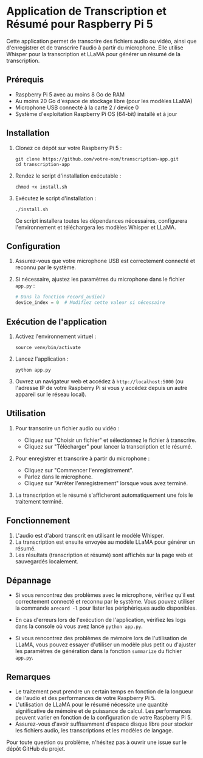 # Application de Transcription et Résumé pour Raspberry Pi 5

Cette application permet de transcrire des fichiers audio ou vidéo, ainsi que d'enregistrer et de transcrire l'audio à partir du microphone. Elle utilise Whisper pour la transcription et LLaMA pour générer un résumé de la transcription.

## Prérequis

- Raspberry Pi 5 avec au moins 8 Go de RAM
- Au moins 20 Go d'espace de stockage libre (pour les modèles LLaMA)
- Microphone USB connecté à la carte 2 / device 0
- Système d'exploitation Raspberry Pi OS (64-bit) installé et à jour

## Installation

1. Clonez ce dépôt sur votre Raspberry Pi 5 :
   ```
   git clone https://github.com/votre-nom/transcription-app.git
   cd transcription-app
   ```

2. Rendez le script d'installation exécutable :
   ```
   chmod +x install.sh
   ```

3. Exécutez le script d'installation :
   ```
   ./install.sh
   ```

   Ce script installera toutes les dépendances nécessaires, configurera l'environnement et téléchargera les modèles Whisper et LLaMA.

## Configuration

1. Assurez-vous que votre microphone USB est correctement connecté et reconnu par le système.

2. Si nécessaire, ajustez les paramètres du microphone dans le fichier `app.py` :
   ```python
   # Dans la fonction record_audio()
   device_index = 0  # Modifiez cette valeur si nécessaire
   ```

## Exécution de l'application

1. Activez l'environnement virtuel :
   ```
   source venv/bin/activate
   ```

2. Lancez l'application :
   ```
   python app.py
   ```

3. Ouvrez un navigateur web et accédez à `http://localhost:5000` (ou l'adresse IP de votre Raspberry Pi si vous y accédez depuis un autre appareil sur le réseau local).

## Utilisation

1. Pour transcrire un fichier audio ou vidéo :
   - Cliquez sur "Choisir un fichier" et sélectionnez le fichier à transcrire.
   - Cliquez sur "Télécharger" pour lancer la transcription et le résumé.

2. Pour enregistrer et transcrire à partir du microphone :
   - Cliquez sur "Commencer l'enregistrement".
   - Parlez dans le microphone.
   - Cliquez sur "Arrêter l'enregistrement" lorsque vous avez terminé.

3. La transcription et le résumé s'afficheront automatiquement une fois le traitement terminé.

## Fonctionnement

1. L'audio est d'abord transcrit en utilisant le modèle Whisper.
2. La transcription est ensuite envoyée au modèle LLaMA pour générer un résumé.
3. Les résultats (transcription et résumé) sont affichés sur la page web et sauvegardés localement.

## Dépannage

- Si vous rencontrez des problèmes avec le microphone, vérifiez qu'il est correctement connecté et reconnu par le système. Vous pouvez utiliser la commande `arecord -l` pour lister les périphériques audio disponibles.

- En cas d'erreurs lors de l'exécution de l'application, vérifiez les logs dans la console où vous avez lancé `python app.py`.

- Si vous rencontrez des problèmes de mémoire lors de l'utilisation de LLaMA, vous pouvez essayer d'utiliser un modèle plus petit ou d'ajuster les paramètres de génération dans la fonction `summarize` du fichier `app.py`.

## Remarques

- Le traitement peut prendre un certain temps en fonction de la longueur de l'audio et des performances de votre Raspberry Pi 5.
- L'utilisation de LLaMA pour le résumé nécessite une quantité significative de mémoire et de puissance de calcul. Les performances peuvent varier en fonction de la configuration de votre Raspberry Pi 5.
- Assurez-vous d'avoir suffisamment d'espace disque libre pour stocker les fichiers audio, les transcriptions et les modèles de langage.

Pour toute question ou problème, n'hésitez pas à ouvrir une issue sur le dépôt GitHub du projet.